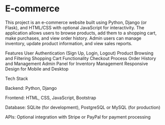 # E-commerce
This project is an e-commerce website built using Python, Django (or Flask), and HTML/CSS with optional JavaScript for interactivity. The application allows users to browse products, add them to a shopping cart, make purchases, and view order history. Admin users can manage inventory, update product information, and view sales reports.

Features
User Authentication (Sign Up, Login, Logout)
Product Browsing and Filtering
Shopping Cart Functionality
Checkout Process
Order History and Management
Admin Panel for Inventory Management
Responsive Design for Mobile and Desktop

Tech Stack

Backend: Python, Django   

Frontend: HTML, CSS, JavaScript, Bootstrap

Database: SQLite (for development), PostgreSQL or MySQL (for production)

APIs: Optional integration with Stripe or PayPal for payment processing
